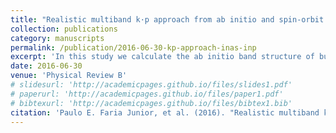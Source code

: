 ```yaml
---
title: "Realistic multiband k·p approach from ab initio and spin-orbit coupling effects of InAs and InP in wurtzite phase"
collection: publications
category: manuscripts
permalink: /publication/2016-06-30-kp-approach-inas-inp
excerpt: 'In this study we calculate the ab initio band structure of bulk InAs and InP in the wurtzite phase and develop an 8x8 k·p Hamiltonian to describe the energy bands around the Γ point.'
date: 2016-06-30
venue: 'Physical Review B'
# slidesurl: 'http://academicpages.github.io/files/slides1.pdf'
# paperurl: 'http://academicpages.github.io/files/paper1.pdf'
# bibtexurl: 'http://academicpages.github.io/files/bibtex1.bib'
citation: 'Paulo E. Faria Junior, et al. (2016). "Realistic multiband k·p approach from ab initio and spin-orbit coupling effects of InAs and InP in wurtzite phase." <i>Physical Review B</i>. 93(235204).'
---
```

